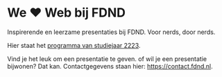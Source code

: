 # We ♥ Web bij FDND

Inspirerende en leerzame presentaties bij FDND. Voor nerds, door nerds.

Hier staat het [programma van studiejaar 2223](2223.md).

Vind je het leuk om een presentatie te geven. of wil je een presentatie bijwonen? Dat kan. Contactgegevens staan hier: https://contact.fdnd.nl.
